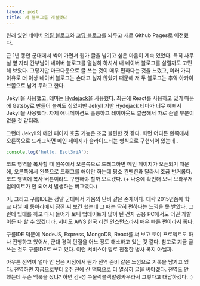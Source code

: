 ```yaml
---
layout: post
title: 새 블로그를 개설했다
---
```


원래 있던 네이버 [덕질 블로그](http://eguniblog.zz.am/)와 [코딩 블로그](http://egunicode.zz.am/)를 놔두고
새로 Github Pages로 이전했다.

근 1년 동안 군대에서 썩어 가면서 뭔가 글을 남기고 싶은 마음이 계속 있었다.
특히 사무실 옆 자리 간부님이 네이버 블로그를 열심히 하셔서 내 네이버 블로그를 살릴까도 고민해 보았다.
그렇지만 마크다운으로 글 쓰는 것이 매우 편하다는 것을 느꼈고,
여러 가지 이유로 더 이상 네이버 블로그는 손대고 싶지 않았기 때문에
저 두 블로그는 추억 아카이브쯤으로 남겨 두려고 한다.

Jekyll을 사용했고, 테마는 [Hydejack](https://github.com/qwtel/hydejack)을 사용했다.
최근에 React를 사용하고 있기 때문에 Gatsby로 만들어 볼까도 싶었지만
Jekyll 기반 Hydejack 테마가 너무 예뻐서 Jekyll을 사용했다.
자체 애니메이션도 훌륭하고 레이아웃도 깔끔해서 따로 손댈 부분이 없을 것 같더라.

그런데 Jekyll의 메인 페이지 호출 기능은 조금 불편한 것 같다.
화면 어디든 왼쪽에서 오른쪽으로 드래그하면 메인 페이지가 슬라이드되는 형식으로 구현되어 있는데..
```js
console.log('hello, Esot3riA');
```
코드 영역을 복사할 때 왼쪽에서 오른쪽으로 드래그하면 메인 페이지가 오픈되기 때문에,
오른쪽에서 왼쪽으로 드래그를 해야만 하는데 평소 컨벤션과 달라서 조금 번거롭다.
코드 영역에 복사 버튼이라도 구현해야 할까 모르겠다.
(+ 나중에 확인해 보니 브라우저 업데이트가 안 되어서 발생하는 버그였다.)

아, 그리고 구름IDE는 정말 군대에서 가뭄의 단비 같은 존재이다.
대략 2015년쯤에 학교 다닐 때 동아리에서 잠깐 써 보긴 했는데 그 때는 딱히 편하다는 느낌을 못 받았다.
그런데 입대를 하고 다시 들어가 보니 업데이트가 많이 된 건지 공용 PC에서도 어떤 개발이든 다 할 수 있겠더라.
서버도 AWS 한국 리전 인스턴스라서 매우 빠른 편이라서 좋다.

구름IDE 덕분에 NodeJS, Express, MongoDB, React를 써 보고 토이 프로젝트도 하나 진행하고 있어서,
군대 경력 단절을 어느 정도 해소하고 있는 것 같다. 참고로 지금 글 쓰는 것도 구름IDE로 쓰고 있다.
이런 서비스야 말로 진정한 병사 복지 아닐까.

아무튼 전역이 얼마 안 남은 시점에서 뭔가 전역 준비 같은 느낌으로 기록을 남기고 있다.
전역하면 지금으로부터 2주 전에 산 맥북으로 더 열심히 글을 써야겠다.
전역도 안 했는데 무슨 맥북을 샀냐? 하면 감-성 쭈물럭블랙말랑카우라서 그렇다고 대답하겠다. :)
